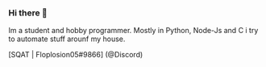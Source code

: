 ### Hi there 👋

Im a student and hobby programmer. Mostly in Python, Node-Js and C i try to automate stuff arounf my house.

[SQAT | Floplosion05#9866] (@Discord)
<!--
**Floplosion05/Floplosion05** is a ✨ _special_ ✨ repository because its `README.md` (this file) appears on your GitHub profile.

Here are some ideas to get you started:

- 🔭 I’m currently working on ...
- 🌱 I’m currently learning ...
- 👯 I’m looking to collaborate on ...
- 🤔 I’m looking for help with ...
- 💬 Ask me about ...
- 📫 How to reach me: ...
- 😄 Pronouns: ...
- ⚡ Fun fact: ...
-->
